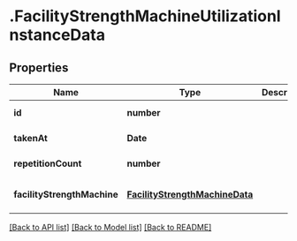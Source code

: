 # .FacilityStrengthMachineUtilizationInstanceData

## Properties

Name | Type | Description | Notes
------------ | ------------- | ------------- | -------------
**id** | **number** |  | [default to undefined]
**takenAt** | **Date** |  | [default to undefined]
**repetitionCount** | **number** |  | [default to undefined]
**facilityStrengthMachine** | [**FacilityStrengthMachineData**](FacilityStrengthMachineData.md) |  | [optional] [default to undefined]


[[Back to API list]](../README.md#documentation-for-api-endpoints) [[Back to Model list]](../README.md#documentation-for-models) [[Back to README]](../README.md)
